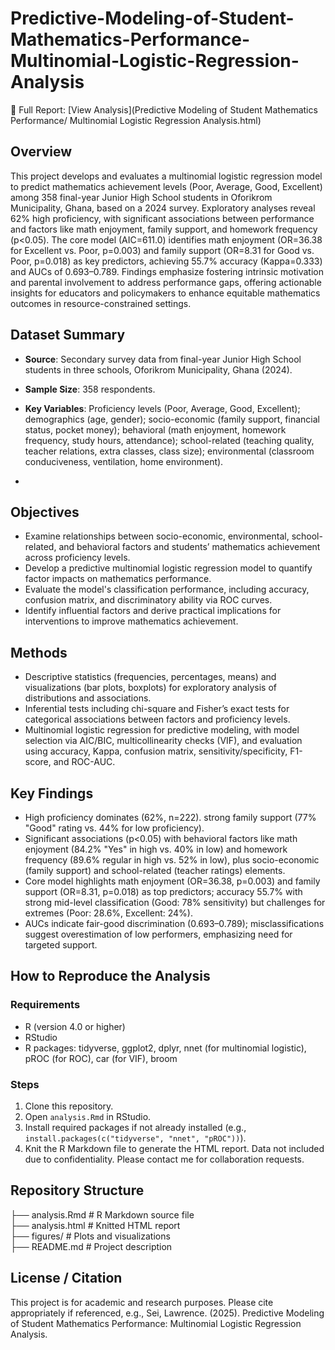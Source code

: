 # Predictive-Modeling-of-Student-Mathematics-Performance-Multinomial-Logistic-Regression-Analysis

📄 Full Report: [View Analysis](Predictive Modeling of Student Mathematics Performance/ Multinomial Logistic Regression Analysis.html)

## Overview
This project develops and evaluates a multinomial logistic regression model to predict mathematics achievement levels (Poor, Average, Good, Excellent) among 358 final-year Junior High School students in Oforikrom Municipality, Ghana, based on a 2024 survey. Exploratory analyses reveal 62% high proficiency, with significant associations between performance and factors like math enjoyment, family support, and homework frequency (p<0.05). The core model (AIC=611.0) identifies math enjoyment (OR=36.38 for Excellent vs. Poor, p=0.003) and family support (OR=8.31 for Good vs. Poor, p=0.018) as key predictors, achieving 55.7% accuracy (Kappa=0.333) and AUCs of 0.693–0.789. Findings emphasize fostering intrinsic motivation and parental involvement to address performance gaps, offering actionable insights for educators and policymakers to enhance equitable mathematics outcomes in resource-constrained settings.

## Dataset Summary
- **Source**: Secondary survey data from final-year Junior High School students in three schools, Oforikrom Municipality, Ghana (2024).
- **Sample Size**: 358 respondents.
- **Key Variables**: Proficiency levels (Poor, Average, Good, Excellent); demographics (age, gender); socio-economic (family support, financial status, pocket money); behavioral (math enjoyment, homework frequency, study hours, attendance); school-related (teaching quality, teacher relations, extra classes, class size); environmental (classroom conduciveness, ventilation, home environment).

- 
## Objectives
- Examine relationships between socio-economic, environmental, school-related, and behavioral factors and students’ mathematics achievement across proficiency levels.
- Develop a predictive multinomial logistic regression model to quantify factor impacts on mathematics performance.
- Evaluate the model's classification performance, including accuracy, confusion matrix, and discriminatory ability via ROC curves.
- Identify influential factors and derive practical implications for interventions to improve mathematics achievement.



## Methods
- Descriptive statistics (frequencies, percentages, means) and visualizations (bar plots, boxplots) for exploratory analysis of distributions and associations.
- Inferential tests including chi-square and Fisher’s exact tests for categorical associations between factors and proficiency levels.
- Multinomial logistic regression for predictive modeling, with model selection via AIC/BIC, multicollinearity checks (VIF), and evaluation using accuracy, Kappa, confusion matrix, sensitivity/specificity, F1-score, and ROC-AUC.

## Key Findings
- High proficiency dominates (62%, n=222).  strong family support (77% "Good" rating vs. 44% for low proficiency).
- Significant associations (p<0.05) with behavioral factors like math enjoyment (84.2% "Yes" in high vs. 40% in low) and homework frequency (89.6% regular in high vs. 52% in low), plus socio-economic (family support) and school-related (teacher ratings) elements.
- Core model highlights math enjoyment (OR=36.38, p=0.003) and family support (OR=8.31, p=0.018) as top predictors; accuracy 55.7% with strong mid-level classification (Good: 78% sensitivity) but challenges for extremes (Poor: 28.6%, Excellent: 24%).
- AUCs indicate fair-good discrimination (0.693–0.789); misclassifications suggest overestimation of low performers, emphasizing need for targeted support.



## How to Reproduce the Analysis
### Requirements
- R (version 4.0 or higher)
- RStudio
- R packages: tidyverse, ggplot2, dplyr, nnet (for multinomial logistic), pROC (for ROC), car (for VIF), broom

### Steps
1. Clone this repository.
2. Open `analysis.Rmd` in RStudio.
3. Install required packages if not already installed (e.g., `install.packages(c("tidyverse", "nnet", "pROC"))`).
4. Knit the R Markdown file to generate the HTML report.
Data not included due to confidentiality. Please contact me for collaboration requests.

## Repository Structure
├── analysis.Rmd         # R Markdown source file  
├── analysis.html        # Knitted HTML report  
├── figures/             # Plots and visualizations  
├── README.md            # Project description  

## License / Citation
This project is for academic and research purposes. Please cite appropriately if referenced, e.g., Sei, Lawrence. (2025). Predictive Modeling of Student Mathematics Performance: Multinomial Logistic Regression Analysis.
